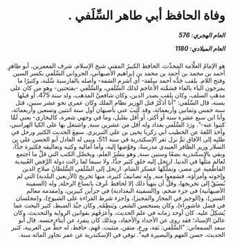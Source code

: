 <h1 dir="rtl">وفاة الحافظ أبي طاهر السِّلَفي .</h1>

<h5 dir="rtl">العام الهجري:  576

العام الميلادي: 1180

</h5>

<p dir="rtl">هو الإمامُ العلَّامة المحدِّث، الحافظ الكبيرُ المفتي شيخ الإسلام، شرف المعمرين، أبو طاهرٍ أحمد بن محمد بن أحمد بن محمد بن إبراهيم الأصبهاني، الجرواني السِّلَفي بكسر السين وفتح اللام. يلقب جَدُّه أحمد سِلفة- أي أشرم الشفة- وأصله بالفارسية سِّلبة، وكثيرًا ما يمزجون الباء بالفاء فسَمَّته الأعاجم لذلك السِّلَفي، والسَّلَفي -بفتحتين- وهو من كان على مذهَبِ السلف، وكان يلقب بصدر الدين، وكان شافعيَّ المذهب، ولد سنة 475، أو قبلها بسنة، قال السِّلَفي: "أنا أذكُرُ قتل الوزير نظام الملك وكان عمري نحو عشر سنين، قتل سنة خمس وثمانين وأربعمائة، وقد كُتِبَ عني بأصبهان أول سنة اثنتين وتسعين وأربعمائة، وأنا ابن سبع عشرة سنة أو أكثر، أو أقل بقليل، وما في وجهي شعرة، كالبخاري- يعني لَمَّا كتبوا عنه-". ورَدَ السِّلَفي بغداد وله أقل من عشرين سنة, واشتغل بها على الكيا الهراسي، وأخذ اللغةَ عن الخطيب أبي زكريا يحيى بن علي التبريزي. سمِعَ الحديث الكثير ورحل في طلبِه إلى الآفاق ثمَّ نزل ثغر الإسكندرية في سنة 511، وبنى له العادل أبو الحسن علي بن السلار وزير الظافر العبيدي مدرسةً، وفوَّضها إليه، وأما أماليه وكتبه وتعاليقه فكثيرة جدًّا، وبقي بالإسكندرية بضعًا وستين سنة, وهو ينشُرُ العلم، ويحَصِّل الكتب التي قلَّ ما اجتمع لعالمٍ مثلُها في الدنيا. ارتحل إليه خلق كثير جدًّا، ولا سيما لما زالت دولة الرَّفض العُبيدية الفاطمية عن مصر، وتملَّكَها عسكر الشام. ارتحل إلى السِّلَفي السُّلطانُ صلاح الدين وإخوته وأمراؤه، فسَمِعوا منه, وله تصانيفُ كثيرة، منها تخريج (الأربعين البلدية) التي لم يُسبَقْ إلى تخريجها، وقلَّ أن يتهيأ ذلك إلا لحافظ عُرِفَ باتساع الرحلة, وله (السفينة الأصبهانية) في جزء ضخم، و(السفينة البغدادية) في جزأين كبيرين، و(مقدمة معالم السنن)، و(الوجيز في المجاز والمجيز)، و(جزء شرط القراءة على الشيوخ)، و(مجلسان في فضل عاشوراء)، وكان يستحسن الشعر، ويَنظِمُه, وكان جيِّدَ الضبط، كثير البحث عما يُشكِلُ عليه. كان أوحد زمانه في علم الحديث، وأعرَفَهم بقوانين الرواية والتحديث، وكان عاليَ الإسناد؛ فقد روى عن الأجداد والأحفاد، وبذلك كان ينفرد عن أبناء جنسه. قال أبو سعد السمعاني: "السِّلَفي: ثقة، ورِع، متقن، متثبت، فَهِم، حافظ، له حظٌّ من العربية، كثير الحديث، حسن الفهم والبصيرة فيه". توفي في الإسكندرية عن عمر تجاوز المائة سنة.</p></br>
